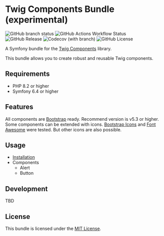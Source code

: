 # Twig Components Bundle (experimental)

![GitHub branch status](https://img.shields.io/github/checks-status/codeschubser/twig-components-bundle/master?style=flat-square)
![GitHub Actions Workflow Status](https://img.shields.io/github/actions/workflow/status/codeschubser/twig-components-bundle/ci?style=flat-square)
![GitHub Release](https://img.shields.io/github/v/release/codeschubser/twig-components-bundle?style=flat-square)
![Codecov (with branch)](https://img.shields.io/codecov/c/github/codeschubser/twig-components-bundle/master?token=6303H9T6XZ&style=flat-square)
![GitHub License](https://img.shields.io/github/license/codeschubser/twig-components-bundle?style=flat-square)

A Symfony bundle for the [Twig Components](https://symfony.com/bundles/ux-twig-component/current/index.html) library.

This bundle allows you to create robust and reusable Twig components.

## Requirements

- PHP 8.2 or higher
- Symfony 6.4 or higher

## Features

All components are [Bootstrap](https://getbootstrap.com/) ready. Recommend version is v5.3 or higher. Some components can be extended with icons. [Bootstrap Icons](https://icons.getbootstrap.com/) and [Font Awesome](https://fontawesome.com/) were tested. But other icons are also possible.

## Usage

- [Installation](docs/index.md)
- Components
  - Alert
  - Button

## Development

TBD

## License

This bundle is licensed under the [MIT License](LICENSE).
